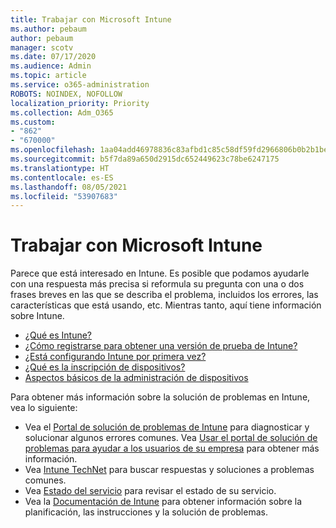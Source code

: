 ```yaml
---
title: Trabajar con Microsoft Intune
ms.author: pebaum
author: pebaum
manager: scotv
ms.date: 07/17/2020
ms.audience: Admin
ms.topic: article
ms.service: o365-administration
ROBOTS: NOINDEX, NOFOLLOW
localization_priority: Priority
ms.collection: Adm_O365
ms.custom:
- "862"
- "670000"
ms.openlocfilehash: 1aa04add46978836c83afbd1c85c58df59fd2966806b0b2b1be5bd8cb5774d47
ms.sourcegitcommit: b5f7da89a650d2915dc652449623c78be6247175
ms.translationtype: HT
ms.contentlocale: es-ES
ms.lasthandoff: 08/05/2021
ms.locfileid: "53907683"
---
```

# <a name="working-with-microsoft-intune"></a>Trabajar con Microsoft Intune

Parece que está interesado en Intune. Es posible que podamos ayudarle con una respuesta más precisa si reformula su pregunta con una o dos frases breves en las que se describa el problema, incluidos los errores, las características que está usando, etc. Mientras tanto, aquí tiene información sobre Intune.

- [¿Qué es Intune?](https://docs.microsoft.com/intune/what-is-intune)
- [¿Cómo registrarse para obtener una versión de prueba de Intune?](https://docs.microsoft.com/intune/free-trial-sign-up)
- [¿Está configurando Intune por primera vez?](https://docs.microsoft.com/intune/setup-steps)
- [¿Qué es la inscripción de dispositivos?](https://docs.microsoft.com/intune/device-enrollment)
- [Aspectos básicos de la administración de dispositivos](https://docs.microsoft.com/mem/intune/fundamentals/)

Para obtener más información sobre la solución de problemas en Intune, vea lo siguiente:

- Vea el [Portal de solución de problemas de Intune](https://aka.ms/intunetroubleshooting) para diagnosticar y solucionar algunos errores comunes. Vea [Usar el portal de solución de problemas para ayudar a los usuarios de su empresa](https://docs.microsoft.com/intune/help-desk-operators) para obtener más información.
- Vea [Intune TechNet](https://aka.ms/intuneforums) para buscar respuestas y soluciones a problemas comunes.
- Vea [Estado del servicio](https://portal.office.com/AdminPortal/Home#/servicehealth) para revisar el estado de su servicio.
- Vea la [Documentación de Intune](https://docs.microsoft.com/intune/) para obtener información sobre la planificación, las instrucciones y la solución de problemas.